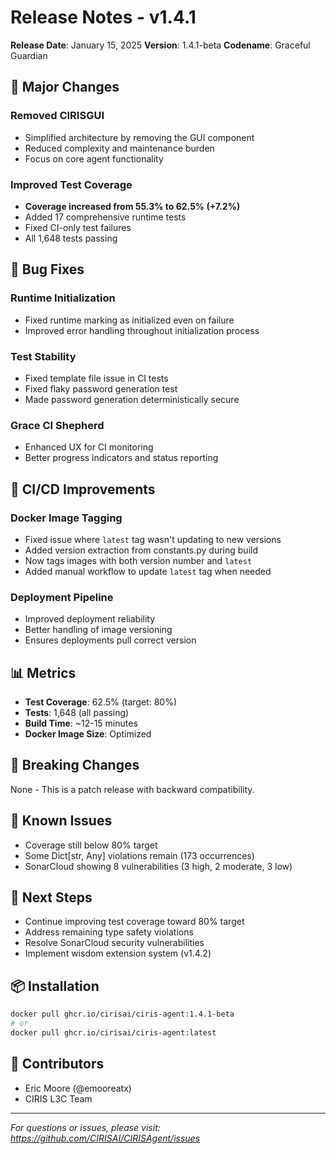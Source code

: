 # Release Notes - v1.4.1

**Release Date**: January 15, 2025
**Version**: 1.4.1-beta
**Codename**: Graceful Guardian

## 🚀 Major Changes

### Removed CIRISGUI
- Simplified architecture by removing the GUI component
- Reduced complexity and maintenance burden
- Focus on core agent functionality

### Improved Test Coverage
- **Coverage increased from 55.3% to 62.5% (+7.2%)**
- Added 17 comprehensive runtime tests
- Fixed CI-only test failures
- All 1,648 tests passing

## 🐛 Bug Fixes

### Runtime Initialization
- Fixed runtime marking as initialized even on failure
- Improved error handling throughout initialization process

### Test Stability
- Fixed template file issue in CI tests
- Fixed flaky password generation test
- Made password generation deterministically secure

### Grace CI Shepherd
- Enhanced UX for CI monitoring
- Better progress indicators and status reporting

## 🔧 CI/CD Improvements

### Docker Image Tagging
- Fixed issue where `latest` tag wasn't updating to new versions
- Added version extraction from constants.py during build
- Now tags images with both version number and `latest`
- Added manual workflow to update `latest` tag when needed

### Deployment Pipeline
- Improved deployment reliability
- Better handling of image versioning
- Ensures deployments pull correct version

## 📊 Metrics

- **Test Coverage**: 62.5% (target: 80%)
- **Tests**: 1,648 (all passing)
- **Build Time**: ~12-15 minutes
- **Docker Image Size**: Optimized

## 🔄 Breaking Changes

None - This is a patch release with backward compatibility.

## 📝 Known Issues

- Coverage still below 80% target
- Some Dict[str, Any] violations remain (173 occurrences)
- SonarCloud showing 8 vulnerabilities (3 high, 2 moderate, 3 low)

## 🎯 Next Steps

- Continue improving test coverage toward 80% target
- Address remaining type safety violations
- Resolve SonarCloud security vulnerabilities
- Implement wisdom extension system (v1.4.2)

## 📦 Installation

```bash
docker pull ghcr.io/cirisai/ciris-agent:1.4.1-beta
# or
docker pull ghcr.io/cirisai/ciris-agent:latest
```

## 🙏 Contributors

- Eric Moore (@emooreatx)
- CIRIS L3C Team

---

*For questions or issues, please visit: https://github.com/CIRISAI/CIRISAgent/issues*
